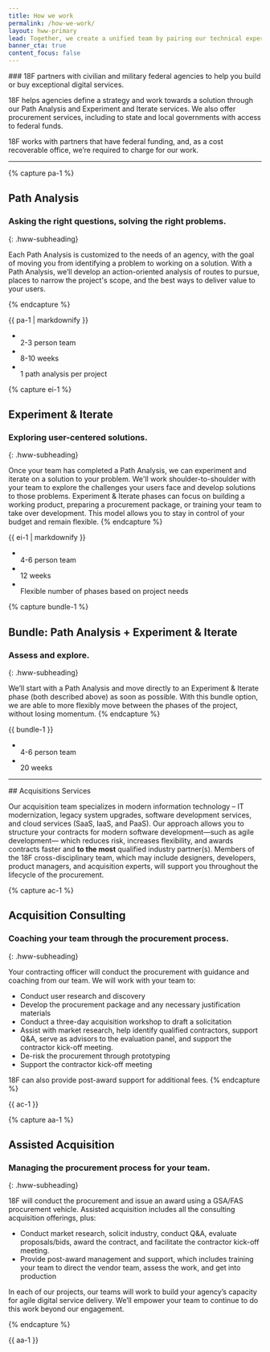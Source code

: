 ```yaml
---
title: How we work
permalink: /how-we-work/
layout: hww-primary
lead: Together, we create a unified team by pairing our technical expertise with your program knowledge.
banner_cta: true
content_focus: false
---
```


<div class="hww-intro" markdown="1">
### 18F partners with civilian and military federal agencies to help you build or buy exceptional digital services.

18F helps agencies define a strategy and work towards a solution through our Path Analysis and Experiment and Iterate services. We also offer procurement services, including to state and local governments with access to federal funds.

18F works with partners that have federal funding, and, as a cost recoverable office, we’re required to charge for our work.

</div>

<hr aria-hidden="true" />
    
{% capture pa-1 %}

## Path Analysis

### Asking the right questions, solving the right problems.
{: .hww-subheading}

Each Path Analysis is customized to the needs of an agency, with the goal of moving you from identifying a problem to working on a solution. With a Path Analysis, we’ll develop an action-oriented analysis of routes to pursue, places to narrow the project's scope, and the best ways to deliver value to your users.

{% endcapture %}

  <div class="grid-row grid-gap">
    <div class="tablet:grid-col-8">
      {{ pa-1 | markdownify }}
    </div>
    <div class="tablet:grid-col-4">
      <ul class="graphic-list">
        <li>
          <div class="graphic-list-img">
            <img src="{{ site.baseurl }}/assets/img/team-sm.svg" alt="">
          </div>
          <span>2-3 person team</span>
        </li>
        <li>
          <div class="graphic-list-img">
            <img src="{{ site.baseurl }}/assets/img/calendar.svg" alt="">
          </div>
          <span>8-10 weeks</span>
        </li>
        <li>
          <div class="graphic-list-img">
            <img src="{{ site.baseurl }}/assets/img/arrow-right-dashed.svg" alt="">
          </div>
          <span>1 path analysis per project</span>
        </li>
      </ul>
    </div>
  </div>

{% capture ei-1 %}

## Experiment & Iterate

### Exploring user-centered solutions.
{: .hww-subheading}

Once your team has completed a Path Analysis, we can experiment and iterate on a solution to your problem. We'll work shoulder-to-shoulder with your team to explore the challenges your users face and develop solutions to those problems. Experiment & Iterate phases can focus on building a working product, preparing a procurement package, or training your team to take over development. This model allows you to stay in control of your budget and remain flexible.
{% endcapture %}

  <div class="grid-row grid-gap">
    <div class="tablet:grid-col-8">
      {{ ei-1 | markdownify }}
    </div>
    <div class="tablet:grid-col-4">
      <ul class="graphic-list">
        <li>
          <div class="graphic-list-img">
            <img src="{{ site.baseurl }}/assets/img/team-lg.svg" alt="">
          </div>
          <span>4-6 person team</span>
        </li>
        <li>
          <div class="graphic-list-img">
            <img src="{{ site.baseurl }}/assets/img/calendar.svg" alt="">
          </div>
          <span>12 weeks</span>
        </li>
        <li>
          <div class="graphic-list-img">
            <img src="{{ site.baseurl }}/assets/img/rotate-clockwise.svg" alt="">
          </div>
          <span>Flexible number of phases based on project needs</span>
        </li>
      </ul>
    </div>
  </div>

{% capture bundle-1 %}

## Bundle: Path Analysis + Experiment&nbsp;&&nbsp;Iterate

### Assess and explore.
{: .hww-subheading}

We’ll start with a Path Analysis and move directly to an Experiment & Iterate phase (both described above) as soon as possible. With this bundle option, we are able to more flexibly move between the phases of the project, without losing momentum.
{% endcapture %}

<div class="grid-row grid-gap" id="bundle">
  <div class="tablet:grid-col-8" markdown="1">
    {{ bundle-1 }}
  </div>
  <div class="tablet:grid-col-4">
    <ul class="graphic-list">
      <li>
        <div class="graphic-list-img">
          <img src="{{ site.baseurl }}/assets/img/team-sm.svg" alt="">
        </div>
        <span>4-6 person team</span>
      </li>
      <li>
        <div class="graphic-list-img">
          <img src="{{ site.baseurl }}/assets/img/calendar.svg" alt="">
        </div>
        <span>20 weeks</span>
      </li>
    </ul>
  </div>
</div>

<hr aria-hidden="true" />

<div class="acq-intro" markdown="1">
## Acquisitions Services

Our acquisition team specializes in modern information technology – IT modernization, legacy system upgrades, software development services, and cloud services (SaaS, IaaS, and PaaS).  Our approach allows you to structure your contracts for modern software development—such as agile development— which reduces risk, increases flexibility, and awards contracts faster and **to the most** qualified industry partner(s). Members of the 18F cross-disciplinary team, which may include designers, developers, product managers, and acquisition experts, will support you throughout the lifecycle of the procurement.

</div>

{% capture ac-1 %}

## Acquisition Consulting

### Coaching your team through the procurement process.
{: .hww-subheading}

Your contracting officer will conduct the procurement with guidance and coaching from our team. We will work with your team to:

-   Conduct user research and discovery
-   Develop the procurement package and any necessary justification materials
-   Conduct a three-day acquisition workshop to draft a solicitation
-   Assist with market research, help identify qualified contractors, support Q&A, serve as advisors to the evaluation panel, and support the contractor kick-off meeting.
-   De-risk the procurement through prototyping
-   Support the contractor kick-off meeting

18F can also provide post-award support for additional fees.
{% endcapture %}

<div class="grid-row grid-gap" id="acquisition-consulting-box">
  <div class="tablet:grid-col-8" markdown="1">
    {{ ac-1 }}
  </div>
  <!-- <div class="tablet:grid-col-4">
    <ul class="graphic-list">
    </ul>
  </div> -->
</div>

{% capture aa-1 %}

## Assisted Acquisition

### Managing the procurement process for your team.
{: .hww-subheading}

18F will conduct the procurement and issue an award using a GSA/FAS procurement vehicle. Assisted acquisition includes all the consulting acquisition offerings, plus:

-   Conduct market research, solicit industry, conduct Q&A, evaluate proposals/bids, award the contract, and facilitate the contractor kick-off meeting.
-   Provide post-award management and support, which includes training your team to direct the vendor team, assess the work, and get into production

In each of our projects, our teams will work to build your agency’s capacity for agile digital service delivery. We’ll empower your team to continue to do this work beyond our engagement.

{% endcapture %}

<div class="grid-row grid-gap" id="assisted-acquisition-box">
  <div class="tablet:grid-col-8" markdown="1">
    {{ aa-1 }}
  </div>
  <!-- <div class="tablet:grid-col-4">
    <ul class="graphic-list">
    </ul>
  </div> -->
</div>
